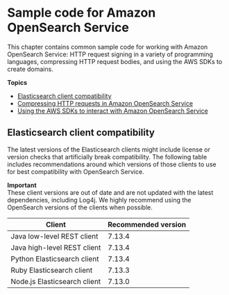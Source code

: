 # Sample code for Amazon OpenSearch Service<a name="samplecode"></a>

This chapter contains common sample code for working with Amazon OpenSearch Service: HTTP request signing in a variety of programming languages, compressing HTTP request bodies, and using the AWS SDKs to create domains\.

**Topics**
+ [Elasticsearch client compatibility](#client-compatibility)
+ [Compressing HTTP requests in Amazon OpenSearch Service](gzip.md)
+ [Using the AWS SDKs to interact with Amazon OpenSearch Service](configuration-samples.md)

## Elasticsearch client compatibility<a name="client-compatibility"></a>

The latest versions of the Elasticsearch clients might include license or version checks that artificially break compatibility\. The following table includes recommendations around which versions of those clients to use for best compatibility with OpenSearch Service\.

**Important**  
These client versions are out of date and are not updated with the latest dependencies, including Log4j\. We highly recommend using the OpenSearch versions of the clients when possible\.


| Client | Recommended version | 
| --- | --- | 
| Java low\-level REST client |  7\.13\.4  | 
| Java high\-level REST client |  7\.13\.4  | 
| Python Elasticsearch client |  7\.13\.4  | 
|  Ruby Elasticsearch client  | 7\.13\.3 | 
| Node\.js Elasticsearch client |  7\.13\.0  | 